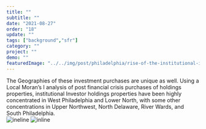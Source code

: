 ```yaml
---
title: "" 
subtitle: ""
date: "2021-08-27"
order: "18"
update: ""
tags: ["background","sfr"]
category: ""
project: ""
demo: ""
featuredImage: "../../img/post/philadelphia/rise-of-the-institutional-investor/inst_holdings_morans_17_18.png"
---
```


The Geographies of these investment purchases are unique as well. Using a Local Moran’s I analysis of post financial crisis purchases of holdings properties, institutional Investor holdings properties have been highly concentrated in West Philadelphia and Lower North, with some other concentrations in Upper Northwest, North Delaware, River Wards, and South Philadelphia.  
![ineline]("/../../img/post/philadelphia/rise-of-the-institutional-investor/inst_inv_holdings_17_18.png")
![inline]("/../../img/post/philadelphia/rise-of-the-institutional-investor/inst_holdings_philadelphia_morans_legend.png")

